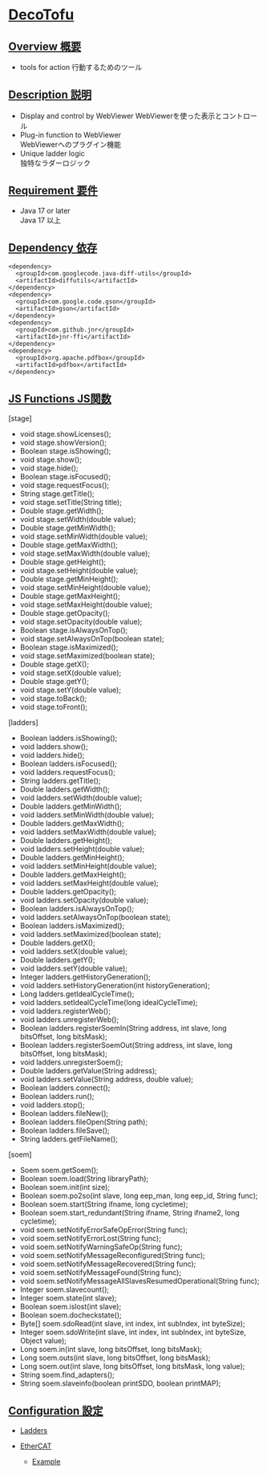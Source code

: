 # <u>DecoTofu</u>
## <u>Overview 概要</u>
 * tools for action
 行動するためのツール
## <u>Description 説明</u>
 * Display and control by WebViewer
 WebViewerを使った表示とコントロール
 * Plug-in function to WebViewer  
 WebViewerへのプラグイン機能
 * Unique ladder logic  
 独特なラダーロジック
## <u>Requirement 要件</u>
 * Java 17 or later  
 Java 17 以上  
## <u>Dependency 依存</u>
    <dependency>
      <groupId>com.googlecode.java-diff-utils</groupId>
      <artifactId>diffutils</artifactId>
    </dependency>
    <dependency>
      <groupId>com.google.code.gson</groupId>
      <artifactId>gson</artifactId>
    </dependency>
    <dependency>
      <groupId>com.github.jnr</groupId>
      <artifactId>jnr-ffi</artifactId>
    </dependency>
    <dependency>
      <groupId>org.apache.pdfbox</groupId>
      <artifactId>pdfbox</artifactId>
    </dependency>
## <u>JS Functions JS関数</u>
[stage]
* void stage.showLicenses();
* void stage.showVersion();
* Boolean stage.isShowing();
* void stage.show();
* void stage.hide();
* Boolean stage.isFocused();
* void stage.requestFocus();
* String stage.getTitle();
* void stage.setTitle(String title);
* Double stage.getWidth();
* void stage.setWidth(double value);
* Double stage.getMinWidth();
* void stage.setMinWidth(double value);
* Double stage.getMaxWidth();
* void stage.setMaxWidth(double value);
* Double stage.getHeight();
* void stage.setHeight(double value);
* Double stage.getMinHeight();
* void stage.setMinHeight(double value);
* Double stage.getMaxHeight();
* void stage.setMaxHeight(double value);
* Double stage.getOpacity();
* void stage.setOpacity(double value);
* Boolean stage.isAlwaysOnTop();
* void stage.setAlwaysOnTop(boolean state);
* Boolean stage.isMaximized();
* void stage.setMaximized(boolean state);
* Double stage.getX();
* void stage.setX(double value);
* Double stage.getY();
* void stage.setY(double value);
* void stage.toBack();
* void stage.toFront();

  
  

[ladders] 
* Boolean ladders.isShowing();
* void ladders.show();
* void ladders.hide();
* Boolean ladders.isFocused();
* void ladders.requestFocus();
* String ladders.getTitle();
* Double ladders.getWidth();
* void ladders.setWidth(double value);
* Double ladders.getMinWidth();
* void ladders.setMinWidth(double value);
* Double ladders.getMaxWidth();
* void ladders.setMaxWidth(double value);
* Double ladders.getHeight();
* void ladders.setHeight(double value);
* Double ladders.getMinHeight();
* void ladders.setMinHeight(double value);
* Double ladders.getMaxHeight();
* void ladders.setMaxHeight(double value);
* Double ladders.getOpacity();
* void ladders.setOpacity(double value);
* Boolean ladders.isAlwaysOnTop();
* void ladders.setAlwaysOnTop(boolean state);
* Boolean ladders.isMaximized();
* void ladders.setMaximized(boolean state);
* Double ladders.getX();
* void ladders.setX(double value);
* Double ladders.getY();
* void ladders.setY(double value);
* Integer ladders.getHistoryGeneration();
* void ladders.setHistoryGeneration(int historyGeneration);
* Long ladders.getIdealCycleTime();
* void ladders.setIdealCycleTime(long idealCycleTime);
* void ladders.registerWeb();
* void ladders.unregisterWeb();
* Boolean ladders.registerSoemIn(String address, int slave, long bitsOffset, long bitsMask);
* Boolean ladders.registerSoemOut(String address, int slave, long bitsOffset, long bitsMask);
* void ladders.unregisterSoem();
* Double ladders.getValue(String address);
* void ladders.setValue(String address, double value);
* Boolean ladders.connect();
* Boolean ladders.run();
* void ladders.stop();
* Boolean ladders.fileNew();
* Boolean ladders.fileOpen(String path);
* Boolean ladders.fileSave();
* String ladders.getFileName();



[soem]
* Soem soem.getSoem();
* Boolean soem.load(String libraryPath);
* Boolean soem.init(int size);
* Boolean soem.po2so(int slave, long eep_man, long eep_id, String func);
* Boolean soem.start(String ifname, long cycletime);
* Boolean soem.start_redundant(String ifname, String ifname2, long cycletime);
* void soem.setNotifyErrorSafeOpError(String func);
* void soem.setNotifyErrorLost(String func);
* void soem.setNotifyWarningSafeOp(String func);
* void soem.setNotifyMessageReconfigured(String func);
* void soem.setNotifyMessageRecovered(String func);
* void soem.setNotifyMessageFound(String func);
* void soem.setNotifyMessageAllSlavesResumedOperational(String func);
* Integer soem.slavecount();
* Integer soem.state(int slave);
* Boolean soem.islost(int slave);
* Boolean soem.docheckstate();
* Byte[] soem.sdoRead(int slave, int index, int subIndex, int byteSize);
* Integer soem.sdoWrite(int slave, int index, int subIndex, int byteSize, Object value);
* Long soem.in(int slave, long bitsOffset, long bitsMask);
* Long soem.outs(int slave, long bitsOffset, long bitsMask);
* Long soem.out(int slave, long bitsOffset, long bitsMask, long value);
* String soem.find_adapters();
* String soem.slaveinfo(boolean printSDO, boolean printMAP);
## <u>Configuration 設定</u>

- [Ladders](https://github.com/mizoguch-ken/GcodeFX/wiki/Ladders)

- [EtherCAT](https://github.com/mizoguch-ken/GcodeFX/wiki/EtherCAT)
  - [Example](https://github.com/mizoguch-ken/GcodeFX/wiki/EtherCAT#example)

